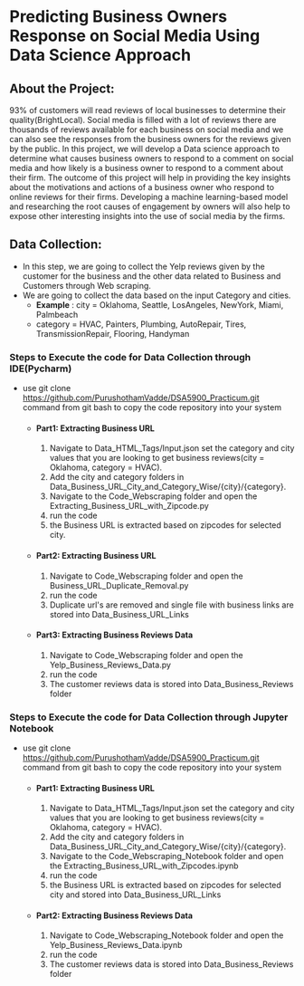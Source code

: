 # Predicting Business Owners Response on Social Media Using Data Science Approach

## About the Project:
93% of customers will read reviews of local businesses to determine their quality(BrightLocal). Social media is filled with a lot of reviews there are thousands of reviews available for each business on social media and we can also see the responses from the business owners for the reviews given by the public. In this project, we will develop a Data science approach to determine what causes business owners to respond to a comment on social media and how likely is a business owner to respond to a comment about their firm.
The outcome of this project will help in providing the key insights about the motivations and actions of a business owner who respond to online reviews for their firms. Developing a machine learning-based model and researching the root causes of engagement by owners will also help to expose other interesting insights into the use of social media by the firms.

## Data Collection:
* In this step, we are going to collect the Yelp reviews given by the customer for the business and the other data related to Business and Customers through Web scraping.
* We are going to collect the data based on the input Category and cities.
	* **Example** : city = Oklahoma, Seattle, LosAngeles, NewYork, Miami, Palmbeach 
    * category = HVAC, Painters, Plumbing, AutoRepair, Tires, TransmissionRepair, Flooring, Handyman

### Steps to Execute the code for Data Collection through IDE(Pycharm)
* use git clone https://github.com/PurushothamVadde/DSA5900_Practicum.git command from git bash to copy the code repository into your system
	* #### Part1: Extracting Business URL	
		1. Navigate to Data_HTML_Tags/Input.json set the category and city values that you are looking to get business reviews(city = Oklahoma, category = HVAC).
		2. Add the city and category folders in Data_Business_URL_City_and_Category_Wise/{city}/{category}.
		3. Navigate to the Code_Webscraping folder and open the Extracting_Business_URL_with_Zipcode.py 
		4. run the code
		5. the Business URL is extracted based on zipcodes for selected city.
	* #### Part2: Extracting Business URL
		1. Navigate to Code_Webscraping folder and open the Business_URL_Duplicate_Removal.py 
		2. run the code
		3. Duplicate url's are removed and single file with business links are stored into Data_Business_URL_Links
	* #### Part3: Extracting Business Reviews Data
		1. Navigate to Code_Webscraping folder and open the Yelp_Business_Reviews_Data.py
		2. run the code
		3. The customer reviews data is stored into Data_Business_Reviews folder
		
### Steps to Execute the code for Data Collection through Jupyter Notebook
* use git clone https://github.com/PurushothamVadde/DSA5900_Practicum.git  command from git bash to copy the code repository into your system
	* #### Part1: Extracting Business URL	
		1. Navigate to Data_HTML_Tags/Input.json set the category and city values that you are looking to get business reviews(city = Oklahoma, category = HVAC).
		2. Add the city and category folders in Data_Business_URL_City_and_Category_Wise/{city}/{category}.
		3. Navigate to the Code_Webscraping_Notebook folder and open the Extracting_Business_URL_with_Zipcodes.ipynb 
		4. run the code
		5. the Business URL is extracted based on zipcodes for selected city and stored into Data_Business_URL_Links
	* #### Part2: Extracting Business Reviews Data
		1. Navigate to Code_Webscraping_Notebook folder and open the Yelp_Business_Reviews_Data.ipynb
		2. run the code
		3. The customer reviews data is stored into Data_Business_Reviews folder	
		
	
		
